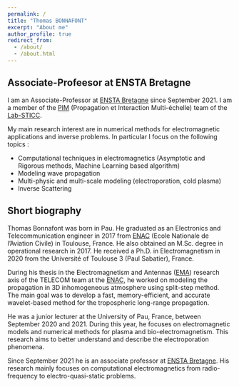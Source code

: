 ```yaml
---
permalink: /
title: "Thomas BONNAFONT"
excerpt: "About me"
author_profile: true
redirect_from: 
  - /about/
  - /about.html
---
```


<h2><B>Associate-Profeesor at ENSTA Bretagne</B></h2>

I am an Associate-Professor at <a href="https://www.ensta-bretagne.fr/fr">ENSTA Bretagne</a> since September 2021. I am a member of the <a href="https://labsticc.fr/fr/equipes/pim">PIM</a> (Propagation et Interaction Multi-échelle) team of the <a href=https://labsticc.fr/fr>Lab-STICC</a>.

My main research interest are in numerical methods for electromagnetic applications and inverse problems. In particular I focus on the following topics :
<ul>
  <li>Computational techniques in electromagnetics (Asymptotic and Rigorous methods, Machine Learning based algorithm)</li>
  <li>Modeling wave propagation</li>
  <li>Multi-physic and multi-scale modeling (electroporation, cold plasma)</li>
  <li>Inverse Scattering</li>
</ul>

<h2><B>Short biography</B></h2>
Thomas Bonnafont was born in Pau. He graduated as an Electronics and Telecommunication engineer in 2017 from <a href=https://www.enac.fr/fr>ENAC</a> (Ecole Nationale de l’Aviation Civile) in Toulouse, France. He also obtained an M.Sc. degree in operational research in 2017. He received a Ph.D. in Electromagnetism in 2020 from the Université of Toulouse 3 (Paul Sabatier), France.

During his thesis in the Electromagnetism and Antennas (<a href=https://ema.recherche.enac.fr/>EMA</a>) research axis of the TELECOM team at the <a href=https://www.enac.fr/fr>ENAC</a>, he worked on modeling the propagation in 3D inhomogeneous atmosphere using split-step method. The main goal was to develop a fast, memory-efficient, and accurate wavelet-based method for the tropospheric long-range propagation.

He was a junior lecturer at the University of Pau, France, between September 2020 and 2021. During this year, he focuses on electromagnetic models and numerical methods for plasma and bio-electromagnetism. This research aims to better understand and describe the electroporation phenomena.

Since September 2021 he is an associate professor at <a href="https://www.ensta-bretagne.fr/fr">ENSTA Bretagne</a>. His research mainly focuses on computational electromagnetics from radio-frequency to electro-quasi-static problems.
